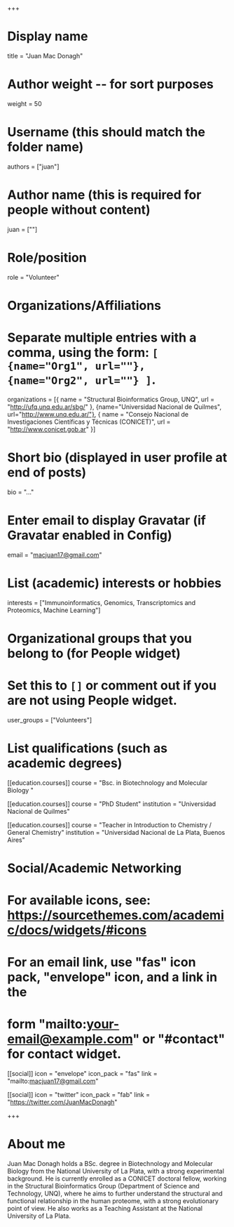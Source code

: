 +++
# Display name
title = "Juan Mac Donagh"

# Author weight -- for sort purposes
weight = 50

# Username (this should match the folder name)
authors = ["juan"]

# Author name (this is required for people without content)
juan = [""]

# Role/position
role = "Volunteer"

# Organizations/Affiliations
#   Separate multiple entries with a comma, using the form: `[ {name="Org1", url=""}, {name="Org2", url=""} ]`.
organizations = [{ name = "Structural Bioinformatics Group, UNQ", url = "http://ufq.unq.edu.ar/sbg/" }, {name="Universidad Nacional de Quilmes", url="http://www.unq.edu.ar/"}, { name = "Consejo Nacional de Investigaciones Científicas y Técnicas (CONICET)", url = "http://www.conicet.gob.ar" }]

# Short bio (displayed in user profile at end of posts)
bio = "..."

# Enter email to display Gravatar (if Gravatar enabled in Config)
email = "macjuan17@gmail.com"

# List (academic) interests or hobbies
interests = ["Immunoinformatics, Genomics, Transcriptomics and Proteomics, Machine Learning"]

# Organizational groups that you belong to (for People widget)
#   Set this to `[]` or comment out if you are not using People widget.
user_groups = ["Volunteers"]

# List qualifications (such as academic degrees)
[[education.courses]]
  course = "Bsc. in Biotechnology and Molecular Biology "

[[education.courses]]
course = "PhD Student"
institution = "Universidad Nacional de Quilmes"

[[education.courses]]
course = "Teacher in Introduction to Chemistry / General Chemistry"
institution = "Universidad Nacional de La Plata, Buenos Aires"

# Social/Academic Networking
# For available icons, see: https://sourcethemes.com/academic/docs/widgets/#icons
#   For an email link, use "fas" icon pack, "envelope" icon, and a link in the
#   form "mailto:your-email@example.com" or "#contact" for contact widget.

[[social]]
  icon = "envelope"
  icon_pack = "fas"
  link = "mailto:macjuan17@gmail.com"


  [[social]]
  icon = "twitter"
  icon_pack = "fab"
  link = "https://twitter.com/JuanMacDonagh"

+++

# About me 

Juan Mac Donagh holds a BSc. degree in Biotechnology and Molecular Biology from the National University of La Plata, with a strong experimental background. He is currently enrolled as a CONICET doctoral fellow, working in the Structural Bioinformatics Group (Department of Science and Technology, UNQ), where he aims to further understand the structural and functional relationship in the human proteome, with a strong evolutionary point of view. He also works as a Teaching Assistant at the National University of La Plata.